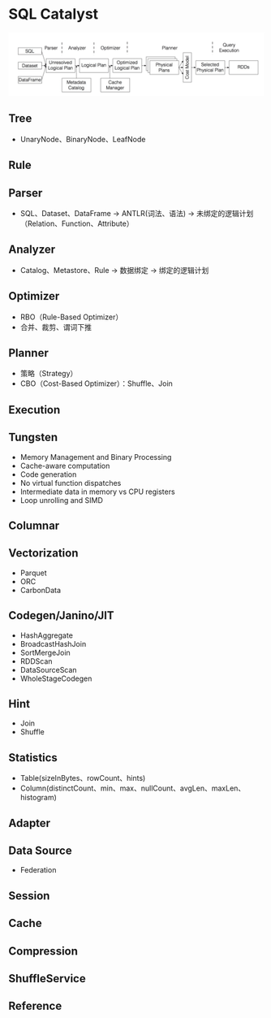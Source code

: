 # SQL Catalyst

![Catalyst](assets/images/catalyst.png)

## Tree<TreeNode>

* UnaryNode、BinaryNode、LeafNode

## Rule

## Parser

* SQL、Dataset、DataFrame -> ANTLR(词法、语法<Visitor>) -> 未绑定的逻辑计划（Relation、Function、Attribute）

## Analyzer

* Catalog、Metastore、Rule -> 数据绑定 -> 绑定的逻辑计划

## Optimizer

* RBO（Rule-Based Optimizer）
* 合并、裁剪、谓词下推

## Planner

* 策略（Strategy）
* CBO（Cost-Based Optimizer）：Shuffle、Join

## Execution

## Tungsten

* Memory Management and Binary Processing
* Cache-aware computation
* Code generation
* No virtual function dispatches
* Intermediate data in memory vs CPU registers
* Loop unrolling and SIMD

## Columnar

## Vectorization

* Parquet
* ORC
* CarbonData

## Codegen/Janino/JIT

* HashAggregate
* BroadcastHashJoin
* SortMergeJoin
* RDDScan
* DataSourceScan
* WholeStageCodegen

## Hint

* Join
* Shuffle

## Statistics

* Table(sizeInBytes、rowCount、hints)
* Column(distinctCount、min、max、nullCount、avgLen、maxLen、histogram)

## Adapter

## Data Source

* Federation

## Session

## Cache

## Compression

## ShuffleService

## Reference

